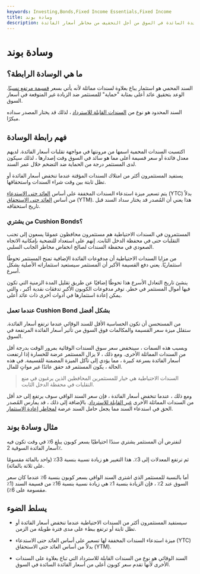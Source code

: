 ```yaml
---
keywords: Investing,Bonds,Fixed Income Essentials,Fixed Income
title: وسادة بوند
description: السند الوقائي هو استثمار يقدم معدل عائد أعلى من أسعار الفائدة السائدة في السوق من أجل التخفيف من مخاطر أسعار الفائدة.
---
```


# وسادة بوند
## ما هي الوسادة الرابطة؟

السند المحمي هو استثمار يباع بعلاوة لسندات مماثلة لأنه يأتي بسعر [قسيمة مرتفع نسبيًا](/coupon). الوعد بتحقيق عائد أعلى بمثابة "حماية" للمستثمر ضد الزيادة غير المتوقعة في أسعار السوق.

السند المحدود هو نوع من [السندات القابلة للاسترداد](/callablebond) ، لذلك قد يختار المصدر سداده مبكرًا.

## فهم رابطة الوسادة

اكتسبت السندات المحمية اسمها من مرونتها في مواجهة تقلبات أسعار الفائدة. لديهم معدل فائدة أو سعر قسيمة أعلى مما هو سائد في السوق وقت إصدارها ، لذلك سيكون لدى المستثمر درجة من الحماية ضد التضخم خلال عمر السند.

يستفيد المستثمرون أكثر من امتلاك السندات المؤقتة عندما تنخفض أسعار الفائدة أو تظل ثابتة بين وقت شراء السندات واستحقاقها.

يتم تسعير ميزة استدعاء السندات المخففة على أساس [العائد حتى الاستدعاء](/yieldtocall) (YTC) بدلاً من أساس [العائد حتى الاستحقاق](/yieldtomaturity) (YTM). هذا يعني أن المُصدر قد يختار سداد السند قبل تاريخ استحقاقه.

### من يشتري Cushion Bonds؟

المستثمرون في السندات الاحتياطية هم مستثمرون محافظون عمومًا يسعون إلى تجنب التقلبات حتى في محفظة الدخل الثابت. إنهم على استعداد للتضحية بإمكانية الاتجاه الصعودي في محفظة السندات لصالح انخفاض مخاطر الجانب السلبي.

من مزايا السندات الاحتياطية أن مدفوعات الفائدة الإضافية تمنح المستثمر تحوطًا استثماريًا. يعني دفع القسيمة الأكبر أن المستثمر سيستعيد استثماراته الأصلية بشكل أسرع.

ينشئ تاريخ التعادل الأسرع هذا تحوطًا إضافيًا عن طريق تقليل المدة الزمنية التي تكون فيها أموال المستثمر في خطر. توفر مدفوعات الكوبون الأكبر تدفقات نقدية أكبر ، والتي يمكن إعادة استثمارها في أدوات أخرى ذات عائد أعلى.

### عندما تعمل Cushion Bond بشكل أفضل

من المستحسن أن تكون الحساسية الأقل للسند الوقائي عندما ترتفع أسعار الفائدة. ستقلل ميزة سعر القسيمة والمكالمات فوق السوق من تأثير أسعار الفائدة المرتفعة في السوق.

وبسبب هذه السمات ، سينخفض سعر سوق السندات الوقائية بمرور الوقت بدرجة أقل من السندات المماثلة الأخرى. ومع ذلك ، لا يزال المستثمر عرضة للخسارة إذا ارتفعت أسعار الفائدة بسرعة كبيرة ، مما يؤدي إلى تآكل الميزة المضمنة للقسيمة. في هذه الحالة ، يكون المستثمر قد حقق عائدًا غير مواتٍ للمال.

> السندات الاحتياطية هي خيار للمستثمرين المحافظين الذين يرغبون في منع التقلبات في محفظة الدخل الثابت.

>

ومع ذلك ، عندما تنخفض أسعار الفائدة ، فإن سعر السند الواقي سوف يرتفع إلى حد أقل من السندات المماثلة الأخرى [غير القابلة للاسترداد](/noncallable). بالإضافة إلى ذلك ، قد يمارس المُصدر الحق في استدعاء السند مما يجعل حامل السند عرضة [لمخاطر إعادة الاستثمار](/reinvestmentrisk).

## مثال وسادة بوند

لنفترض أن المستثمر يشتري سندًا احتياطيًا بسعر كوبون يبلغ 6٪ في وقت تكون فيه أسعار الفائدة السوقية 2٪.

ثم ترتفع المعدلات إلى 3٪. هذا التغيير هو زيادة نسبية بنسبة 33٪ (واحد بالمائة مقسومًا على ثلاثة بالمائة).

أما بالنسبة للمستثمر الذي اشترى السند الواقي بسعر كوبون بنسبة 6٪ عندما كان سعر السوق عند 2٪ ، فإن الزيادة بنسبة 1٪ هي زيادة نسبية بنسبة 16٪ من قسيمة السند (1٪ مقسومة على 6٪).

## يسلط الضوء

- سيستفيد المستثمرون أكثر من السندات الاحتياطية عندما تنخفض أسعار الفائدة أو تظل ثابتة أو ترتفع ببطء على مدى فترة طويلة من الزمن.

- ميزة استدعاء السندات المخففة لها تسعير على أساس العائد حتى الاستدعاء (YTC) بدلاً من أساس العائد حتى الاستحقاق (YTM).

- السند الوقائي هو نوع من السندات القابلة للاسترداد التي تباع بعلاوة على السندات الأخرى لأنها تقدم سعر كوبون أعلى من أسعار الفائدة السائدة في السوق.


